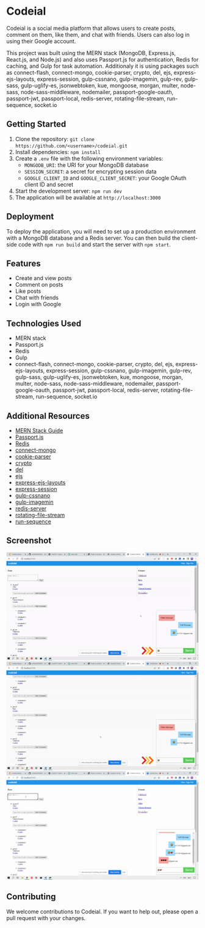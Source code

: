# Codeial

Codeial is a social media platform that allows users to create posts, comment on them, like them, and chat with friends. Users can also log in using their Google account.

This project was built using the MERN stack (MongoDB, Express.js, React.js, and Node.js) and also uses Passport.js for authentication, Redis for caching, and Gulp for task automation. Additionaly it is using packages such as connect-flash, connect-mongo, cookie-parser, crypto, del, ejs, express-ejs-layouts, express-session, gulp-cssnano, gulp-imagemin, gulp-rev, gulp-sass, gulp-uglify-es, jsonwebtoken, kue, mongoose, morgan, multer, node-sass, node-sass-middleware, nodemailer, passport-google-oauth, passport-jwt, passport-local, redis-server, rotating-file-stream, run-sequence, socket.io

## Getting Started

1. Clone the repository: `git clone https://github.com/<username>/codeial.git`
2. Install dependencies: `npm install`
3. Create a `.env` file with the following environment variables:
   - `MONGODB_URI`: the URI for your MongoDB database
   - `SESSION_SECRET`: a secret for encrypting session data
   - `GOOGLE_CLIENT_ID` and `GOOGLE_CLIENT_SECRET`: your Google OAuth client ID and secret
4. Start the development server: `npm run dev`
5. The application will be available at `http://localhost:3000`

## Deployment

To deploy the application, you will need to set up a production environment with a MongoDB database and a Redis server. You can then build the client-side code with `npm run build` and start the server with `npm start`.

## Features

- Create and view posts
- Comment on posts
- Like posts
- Chat with friends
- Login with Google

## Technologies Used
- MERN stack
- Passport.js
- Redis
- Gulp
- connect-flash, connect-mongo, cookie-parser, crypto, del, ejs, express-ejs-layouts, express-session, gulp-cssnano, gulp-imagemin, gulp-rev, gulp-sass, gulp-uglify-es, jsonwebtoken, kue, mongoose, morgan, multer, node-sass, node-sass-middleware, nodemailer, passport-google-oauth, passport-jwt, passport-local, redis-server, rotating-file-stream, run-sequence, socket.io

## Additional Resources

- [MERN Stack Guide](https://blog.logrocket.com/mern-stack-a-guide-to-setting-up-a-full-stack-react-redux-app-using-mongodb-express-js-react-js-and-node-js/)
- [Passport.js](http://www.passportjs.org/)
- [Redis](https://redis.io/)
- [connect-mongo](https://www.npmjs.com/package/connect-mongo)
- [cookie-parser](https://www.npmjs.com/package/cookie-parser)
- [crypto](https://nodejs.org/api/crypto.html)
- [del](https://www.npmjs.com/package/del)
- [ejs](https://www.npmjs.com/package/ejs)
- [express-ejs-layouts](https://www.npmjs.com/package/express-ejs-layouts)
- [express-session](https://www.npmjs.com/package/express-session)
- [gulp-cssnano](https://www.npmjs.com/package/gulp-cssnano)
- [gulp-imagemin](https://www.npmjs.com/package/gulp-imagemin)
- [redis-server](https://www.npmjs.com/package/redis-server)
- [rotating-file-stream](https://www.npmjs.com/package/rotating-file-stream)
- [run-sequence](https://www.npmjs.com/package/run-sequence)

## Screenshot

![screenshot of codeial](./public/assets/gif/codeial.gif)
![screenshot of codeial](./public/assets/gif/codeial2.gif)
![screenshot of codeial](./public/assets/gif/codeial3.png)

## Contributing

We welcome contributions to Codeial. If you want to help out, please open a pull request with your changes.
